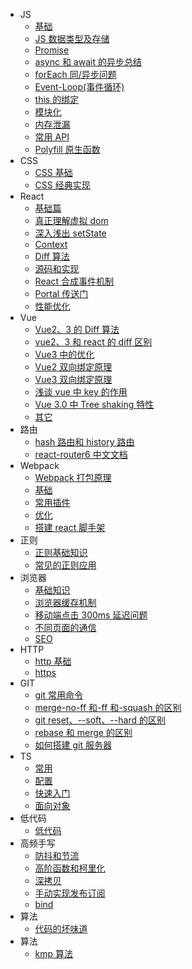 - JS
  - [基础](docs/JS/基础.md)
  - [JS 数据类型及存储](docs/JS/JS数据类型及存储.md)
  - [Promise](docs/JS/Promise.md)
  - [async 和 await 的异步总结](docs/JS/async和await的异步总结.md)
  - [forEach 同/异步问题](docs/JS/forEach同、异步问题.md)
  - [Event-Loop(事件循环)](docs/JS/Event-Loop.md)
  - [this 的绑定](docs/JS/this的绑定.md)
  - [模块化](docs/JS/模块化.md)
  - [内存泄漏](docs/JS/内存泄漏.md)
  - [常用 API](docs/JS/常用API.md)
  - [Polyfill 原生函数](docs/JS/Polyfill原生函数.md)
- CSS
  - [CSS 基础](docs/CSS/CSS基础.md)
  - [CSS 经典实现](docs/CSS/CSS实现.md)
- React
  - [基础篇](docs/React/基础篇.md)
  - [真正理解虚拟 dom](docs/React/真正理解虚拟dom.md)
  - [深入浅出 setState](docs/React/深入浅出setState.md)
  - [Context](docs/React/Context使用.md)
  - [Diff 算法](docs/React/Diff算法.md)
  - [源码和实现](docs/React/源码和实现.md)
  - [React 合成事件机制](docs/React/React合成事件机制.md)
  - [Portal 传送门](docs/React/Portal传送门.md)
  - [性能优化](docs/React/性能优化.md)
- Vue
  - [Vue2、3 的 Diff 算法](docs/Vue/Vue2、3的Diff算法.md)
  - [vue2、3 和 react 的 diff 区别](docs/Vue/vue2、vue3和react的diff算法区别.md)
  - [Vue3 中的优化](docs/Vue/Vue3中的优化.md)
  - [Vue2 双向绑定原理](docs/Vue/双向绑定原理.md)
  - [Vue3 双向绑定原理](docs/Vue/Vue3双向绑定原理.md)
  - [浅谈 vue 中 key 的作用](docs/Vue/浅谈vue中key的作用.md)
  - [Vue 3.0 中 Tree shaking 特性](docs/Vue/Vue3.0中Tree-shaking特性.md)
  - [其它](docs/Vue/其它.md)
- 路由
  - [hash 路由和 history 路由](docs/路由/hash路由和history路由.md)
  - [react-router6 中文文档](docs/路由/react-router6中文文档.md)
- Webpack
  - [Webpack 打包原理](docs/webpack/打包原理.md)
  - [基础](docs/webpack/基础.md)
  - [常用插件](docs/webpack/常用插件.md)
  - [优化](docs/webpack/优化.md)
  - [搭建 react 脚手架](docs/webpack/搭建react-cli脚手架.md)
- 正则
  - [正则基础知识](docs/正则/正则基础知识.md)
  - [常见的正则应用](docs/正则/常见的正则应用.md)
- 浏览器
  - [基础知识](docs/浏览器/基础.md)
  - [浏览器缓存机制](docs/浏览器/浏览器缓存机制.md)
  - [移动端点击 300ms 延迟问题](docs/浏览器/移动端点击300ms延迟问题和解决.md)
  - [不同页面的通信](docs/浏览器/不同页面的通信.md)
  - [SEO](docs/浏览器/SEO.md)
- HTTP
  - [http 基础](docs/HTTP/http基础.md)
  - [https](docs/HTTP/https.md)
- GIT
  - [git 常用命令](docs/git/git常用命令.md)
  - [merge-no-ff 和-ff 和-squash 的区别](docs/git/merge-no-ff和-ff和-squash的区别.md)
  - [git reset、--soft、--hard 的区别](docs/git/git的reset区别.md)
  - [rebase 和 merge 的区别](docs/git/rebase和merge的区别.md)
  - [如何搭建 git 服务器](docs/git/如何搭建git服务器.md)
- TS
  - [常用](docs/TS/常用.md)
  - [配置](docs/TS/配置.md)
  - [快速入门](docs/TS/快速入门.md)
  - [面向对象](docs/TS/面向对象.md)
- 低代码
  - [低代码](docs/低代码/低代码技术.md)   
- 高频手写
  - [防抖和节流](docs/高频手写/防抖和节流.md)
  - [高阶函数和柯里化](docs/高频手写/高阶函数和柯里化.md)
  - [深拷贝](docs/高频手写/深拷贝.md)
  - [手动实现发布订阅](docs/高频手写/手动实现发布订阅.md)
  - [bind](docs/高频手写/bind.md)
- 算法
  - [代码的坏味道](docs/代码整洁/代码的坏味道.md) 
- 算法
  - [kmp 算法](docs/算法/kmp算法.md)  
